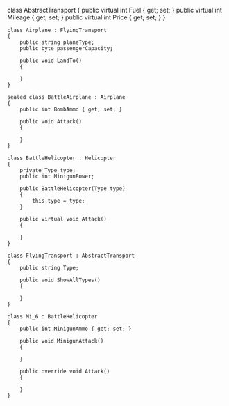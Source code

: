 class AbstractTransport
    {
        public virtual int Fuel { get; set; }
        public virtual int Mileage { get; set; }
        public virtual int Price { get; set; }
    }
    
    class Airplane : FlyingTransport
    {
        public string planeType;
        public byte passengerCapacity;

        public void LandTo()
        {

        }
    }
    
    sealed class BattleAirplane : Airplane
    {
        public int BombAmmo { get; set; }

        public void Attack()
        {

        }
    }
    
    class BattleHelicopter : Helicopter
    {
        private Type type;
        public int MinigunPower;

        public BattleHelicopter(Type type)
        {
            this.type = type;
        }

        public virtual void Attack()
        {

        }
    }
    
    class FlyingTransport : AbstractTransport
    {
        public string Type;

        public void ShowAllTypes()
        {

        }
    }
    
    class Mi_6 : BattleHelicopter
    {
        public int MinigunAmmo { get; set; }
        
        public void MinigunAttack()
        {

        }

        public override void Attack()
        {

        }
    }
